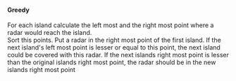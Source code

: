 #### Greedy

For each island calculate the left most and the right most point where a radar would reach the island.   
Sort this points. Put a radar in the right most point of the first island. If the next island's left most point is lesser or equal to this point, the next island could be covered with this radar. If the next islands right most point is lesser than the original islands right most point, the radar should be in the new islands right most point